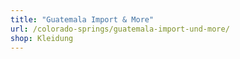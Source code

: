 ```yaml
---
title: "Guatemala Import & More"
url: /colorado-springs/guatemala-import-und-more/
shop: Kleidung
---
```

